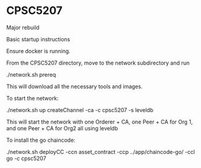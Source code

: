 # CPSC5207
Major rebuild

Basic startup instructions

Ensure docker is running.

From the CPSC5207 directory, move to the network subdirectory and run

./network.sh prereq

This will download all the necessary tools and images.

To start the network:

./network.sh up createChannel -ca -c cpsc5207 -s leveldb

This will start the network with one Orderer + CA, one Peer + CA for Org 1, and one Peer + CA for Org2 all using leveldb

To install the go chaincode:

./network.sh deployCC -ccn asset_contract -ccp ../app/chaincode-go/ -ccl go -c cpsc5207
